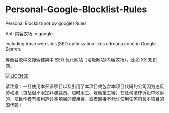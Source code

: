 # Personal-Google-Blocklist-Rules

Personal Blocklist(not by google) Rules

Anti 内容农场 in google

Including trash web sites(SEO optimization likes cdmana.com) in Google Search.


屏蔽谷歌中文搜索结果中 SEO 优化网站（垃圾网站\内容农场），比如 XX 知识网。

[![LICENSE](https://img.shields.io/badge/license-Anti%20996-blue.svg)](https://github.com/996icu/996.ICU/blob/master/LICENSE)

请注意：一旦使用本开源项目以及引用了本项目或包含本项目代码的公司因为违反劳动法（包括但不限定非法裁员、超时用工、雇佣童工等）在任何法律诉讼中败诉的，项目作者有权利追讨本项目的使用费，或者直接不允许使用任何包含本项目的源代码！
